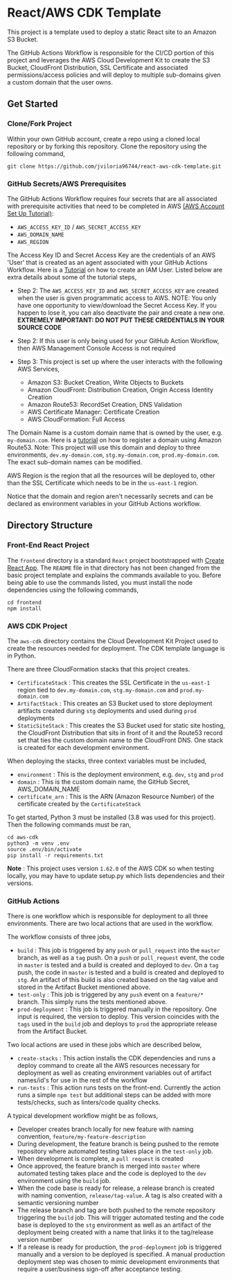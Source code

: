 # React/AWS CDK Template

This project is a template used to deploy a static React site to an Amazon S3 Bucket.

The GitHub Actions Workflow is responsible for the CI/CD portion of this project and leverages the AWS Cloud Development Kit to create the S3 Bucket, CloudFront Distribution, SSL Certificate and associated permissions/access policies and will deploy to multiple sub-domains given a custom domain that the user owns.

## Get Started

### Clone/Fork Project

Within your own GitHub account, create a repo using a cloned local repository or by forking this repository. Clone the repository using the following command,

`git clone https://github.com/jviloria96744/react-aws-cdk-template.git`

### GitHub Secrets/AWS Prerequisites

The GitHub Actions Workflow requires four secrets that are all associated with prerequisite activities that need to be completed in AWS [(AWS Account Set Up Tutorial)](https://aws.amazon.com/premiumsupport/knowledge-center/create-and-activate-aws-account/):

- `AWS_ACCESS_KEY_ID` / `AWS_SECRET_ACCESS_KEY`
- `AWS_DOMAIN_NAME`
- `AWS_REGION`

The Access Key ID and Secret Access Key are the credentials of an AWS 'User' that is created as an agent associated with your GitHub Actions Workflow. Here is a [Tutorial](https://docs.aws.amazon.com/IAM/latest/UserGuide/id_users_create.html#id_users_create_console) on how to create an IAM User. Listed below are extra details about some of the tutorial steps,

- Step 2: The `AWS_ACCESS_KEY_ID` and `AWS_SECRET_ACCESS_KEY` are created when the user is given programmatic access to AWS. NOTE: You only have one opportunity to view/download the Secret Access Key. If you happen to lose it, you can also deactivate the pair and create a new one. **EXTREMELY IMPORTANT: DO NOT PUT THESE CREDENTIALS IN YOUR SOURCE CODE**

- Step 2: If this user is only being used for your GitHub Action Workflow, then AWS Management Console Access is not required

- Step 3: This project is set up where the user interacts with the following AWS Services,
  - Amazon S3: Bucket Creation, Write Objects to Buckets
  - Amazon CloudFront: Distribution Creation, Origin Access Identity Creation
  - Amazon Route53: RecordSet Creation, DNS Validation
  - AWS Certificate Manager: Certificate Creation
  - AWS CloudFormation: Full Access

The Domain Name is a custom domain name that is owned by the user, e.g. `my-domain.com`. Here is a [tutorial](https://docs.aws.amazon.com/Route53/latest/DeveloperGuide/domain-register.html) on how to register a domain using Amazon Route53. Note: This project will use this domain and deploy to three environments, `dev.my-domain.com`, `stg.my-domain.com`, `prod.my-domain.com`. The exact sub-domain names can be modified.

AWS Region is the region that all the resources will be deployed to, other than the SSL Certificate which needs to be in the `us-east-1` region.

Notice that the domain and region aren't necessarily secrets and can be declared as environment variables in your GitHub Actions workflow.

## Directory Structure

### Front-End React Project

The `frontend` directory is a standard `React` project bootstrapped with [Create React App](https://github.com/facebook/create-react-app). The `README` file in that directory has not been changed from the basic project template and explains the commands available to you. Before being able to use the commands listed, you must install the node dependencies using the following commands,

```
cd frontend
npm install
```

### AWS CDK Project

The `aws-cdk` directory contains the Cloud Development Kit Project used to create the resources needed for deployment. The CDK template language is in Python.

There are three CloudFormation stacks that this project creates.

- `CertificateStack` : This creates the SSL Certificate in the `us-east-1` region tied to `dev.my-domain.com`, `stg.my-domain.com` and `prod.my-domain.com`
- `ArtifactStack` : This creates an S3 Bucket used to store deployment artifacts created during `stg` deployments and used during `prod` deployments
- `StaticSiteStack` : This creates the S3 Bucket used for static site hosting, the CloudFront Distribution that sits in front of it and the Route53 record set that ties the custom domain name to the CloudFront DNS. One stack is created for each development environment.

When deploying the stacks, three context variables must be included,

- `environment` : This is the deployment environment, e.g. `dev`, `stg` and `prod`
- `domain` : This is the custom domain name, the GitHub Secret, AWS_DOMAIN_NAME
- `certificate_arn` : This is the ARN (Amazon Resource Number) of the certificate created by the `CertificateStack`

To get started, Python 3 must be installed (3.8 was used for this project). Then the following commands must be ran,

```
cd aws-cdk
python3 -m venv .env
source .env/bin/activate
pip install -r requirements.txt
```

**Note** : This project uses version `1.62.0` of the AWS CDK so when testing locally, you may have to update setup.py which lists dependencies and their versions.

### GitHub Actions

There is one workflow which is responsible for deployment to all three environments. There are two local actions that are used in the workflow.

The workflow consists of three jobs,

- `build` : This job is triggered by any `push` or `pull_request` into the `master` branch, as well as a `tag` push. On a `push` or `pull_request` event, the code in `master` is tested and a build is created and deployed to `dev`. On a `tag` push, the code in `master` is tested and a build is created and deployed to `stg`. An artifact of this build is also created based on the tag value and stored in the Artifact Bucket mentioned above.
- `test-only` : This job is triggered by any `push` event on a `feature/*` branch. This simply runs the tests mentioned above.
- `prod-deployment` : This job is triggered manually in the repository. One input is required, the version to deploy. This version coincides with the `tags` used in the `build` job and deploys to `prod` the appropriate release from the Artifact Bucket.

Two local actions are used in these jobs which are described below,

- `create-stacks` : This action installs the CDK dependencies and runs a deploy command to create all the AWS resources necessary for deployment as well as creating environment variables out of artifact names/id's for use in the rest of the workflow
- `run-tests` : This action runs tests on the front-end. Currently the action runs a simple `npm test` but additional steps can be added with more tests/checks, such as linters/code quality checks.

A typical development workflow might be as follows,

- Developer creates branch locally for new feature with naming convention, `feature/my-feature-description`
- During development, the feature branch is being pushed to the remote repository where automated testing takes place in the `test-only` job.
- When development is complete, a `pull request` is created
- Once approved, the feature branch is merged into `master` where automated testing takes place and the code is deployed to the `dev` environment using the `build` job.
- When the code base is ready for release, a release branch is created with naming convention, `release/tag-value`. A tag is also created with a semantic versioning number
- The release branch and tag are both pushed to the remote repository triggering the `build` job. This will trigger automated testing and the code base is deployed to the `stg` environment as well as an artifact of the deployment being created with a name that links it to the tag/release version number
- If a release is ready for production, the `prod-deployment` job is triggered manually and a version to be deployed is specified. A manual production deployment step was chosen to mimic development environments that require a user/business sign-off after acceptance testing.
